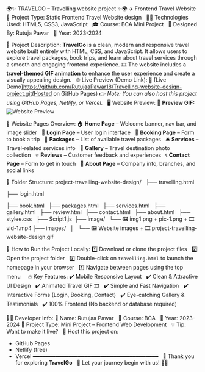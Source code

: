 

🌍✨ TRAVELGO – Travelling website project ✨🌍
✈️ Frontend Travel Website
📁 Project Type: Static Frontend Travel Website design  
👩‍💻 Technologies Used: HTML5, CSS3, JavaScript  
🎓 Course: BCA Mini Project  
🎨 Designed By: Rutuja Pawar  
📅 Year: 2023-2024

📝 Project Description:
**TravelGo** is a clean, modern and responsive travel website built entirely with HTML, CSS, and JavaScript. It allows users to explore travel packages, book trips, and learn about travel services through a smooth and engaging frontend experience.
🎞️ The website includes a **travel-themed GIF animation** to enhance the user experience and create a visually appealing design.
 
🌐 Live Preview (Demo Link):
 📎 [Live Demo]https://github.com/RutujaaPawar18/Travelling-website-design-project.git(Hosted on GitHub Pages)
👉 _Note: You can also host this project using GitHub Pages, Netlify, or Vercel._
 
🖥️ Website Preview:
🎥 **Preview GIF:**  
![Website Preview](images/website.gif)

📂 Website Pages Overview:
🏠 **Home Page** – Welcome banner, nav bar, and image slider  
🔐 **Login Page** – User login interface  
🧳 **Booking Page** – Form to book a trip  
🎒 **Packages** – List of available travel packages  
🛎️ **Services** – Travel-related services info  
📸 **Gallery** – Travel destination photo collection  
⭐ **Reviews** – Customer feedback and experiences  
📞 **Contact Page** – Form to get in touch  
👥 **About Page** – Company info, branches, and social links


📁 Folder Structure:
project-travelling-website-design/  
├── travelling.html 

├── login.html  

├── book.html  
├── packages.html  
├── services.html  
├── gallery.html  
├── review.html  
├── contact.html  
├── about.html  
├── stylee.css  
├── Script1.js 
├── image/  
    └── 🖼️ img1.png + pic-1.png + 🎞️ vid-1.mp4
├── images/  
│   └── 🖼️ Website images + 🎞️ project-travelling-website-design.gif  


🚀 How to Run the Project Locally:
1️⃣ Download or clone the project files  
2️⃣ Open the project folder  
3️⃣ Double-click on `travelling.html` to launch the homepage in your browser  
4️⃣ Navigate between pages using the top menu  
 
🔥 Key Features:
✔️ Mobile Responsive Layout  
✔️ Clean & Attractive UI Design  
✔️ Animated Travel GIF 🎞️  
✔️ Simple and Fast Navigation  
✔️ Interactive Forms (Login, Booking, Contact)  
✔️ Eye-catching Gallery & Testimonials  
✔️ 100% Frontend (No backend or database required)

👩‍💻 Developer Info:
👤 Name: Rutujaa Pawar  
🏫 Course: BCA  
📅 Year: 2023-2024
📍 Project Type: Mini Project – Frontend Web Development
 
💡 Tip:
Want to make it live?  
🎯 Host this project on:  
- GitHub Pages  
- Netlify (free)  
- Vercel
━━━━━━━━━━━━━━━━━━━━━━━━━━━━━━━━━━━━━━━  
🚀 Thank you for exploring **TravelGo**  
🧭 Let your journey begin with us! 🌴🛫
